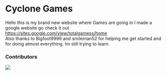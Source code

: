 # Cyclone Games
Hello this is my brand new website where Games are going in
I made a google website go check it out <link>https://sites.google.com/view/totalgamess/home</link>
<br>Also thanks to Bigfoot9999 and smileman52 for helping me get started and for doing almost everything.
Im still trying to learn.
### Contributors 
<img src="https://contrib.rocks/image?repo=CycloneHacks/CycloneHacks.github.io" />
